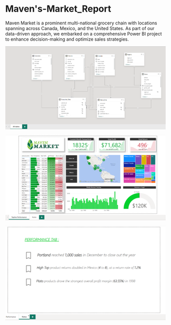# **Maven's-Market_Report**

Maven Market is a prominent multi-national grocery chain with locations spanning across Canada, Mexico, and the United States. As part of our data-driven approach, we embarked on a comprehensive Power BI project to enhance decision-making and optimize sales strategies.


![Data_Model](https://github.com/MuKuLIT/Maven-s-Market/blob/main/Data_Model.png)

![TopLine](https://github.com/MuKuLIT/Maven-s-Market/blob/main/topline.png)

![Notes](https://github.com/MuKuLIT/Maven-s-Market/blob/main/notes.png)
